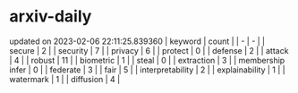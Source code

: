 # arxiv-daily
updated on 2023-02-06 22:11:25.839360
| keyword | count |
| - | - |
| secure | 2 |
| security | 7 |
| privacy | 6 |
| protect | 0 |
| defense | 2 |
| attack | 4 |
| robust | 11 |
| biometric | 1 |
| steal | 0 |
| extraction | 3 |
| membership infer | 0 |
| federate | 3 |
| fair | 5 |
| interpretability | 2 |
| explainability | 1 |
| watermark | 1 |
| diffusion | 4 |
